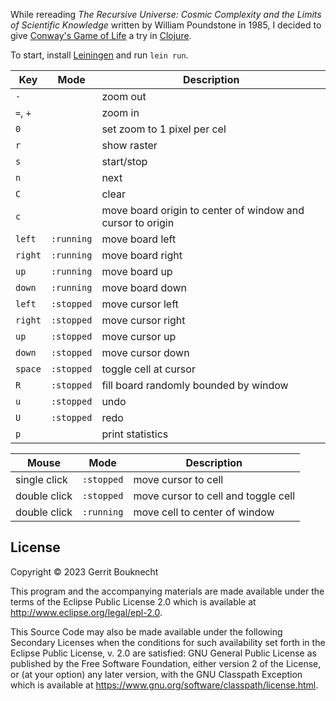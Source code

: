 While rereading _The Recursive Universe: Cosmic Complexity and the Limits of
Scientific Knowledge_ written by William Poundstone in 1985, I decided to give
[Conway's Game of Life](http://www.conwaylife.com/) a try
in [Clojure](https://clojure.org).

To start, install [Leiningen](https://leiningen.org) and run `lein run`.

| Key      | Mode       | Description                                                |
|----------|------------|------------------------------------------------------------|
| `-`      |            | zoom out                                                   |
| `=`, `+` |            | zoom in                                                    |
| `0`      |            | set zoom to 1 pixel per cel                                |
| `r`      |            | show raster                                                |
| `s`      |            | start/stop                                                 |
| `n`      |            | next                                                       |
| `C`      |            | clear                                                      |
| `c`      |            | move board origin to center of window and cursor to origin |
| `left`   | `:running` | move board left                                            |
| `right`  | `:running` | move board right                                           |
| `up`     | `:running` | move board up                                              |
| `down`   | `:running` | move board down                                            |
| `left`   | `:stopped` | move cursor left                                           |
| `right`  | `:stopped` | move cursor right                                          |
| `up`     | `:stopped` | move cursor up                                             |
| `down`   | `:stopped` | move cursor down                                           |
| `space`  | `:stopped` | toggle cell at cursor                                      |
| `R`      | `:stopped` | fill board randomly bounded by window                      |
| `u`      | `:stopped` | undo                                                       |
| `U`      | `:stopped` | redo                                                       |
| `p`      |            | print statistics                                           |

| Mouse        | Mode       | Description                         |
|--------------|------------|-------------------------------------|
| single click | `:stopped` | move cursor to cell                 |
| double click | `:stopped` | move cursor to cell and toggle cell |
| double click | `:running` | move cell to center of window       |

## License

Copyright © 2023 Gerrit Bouknecht

This program and the accompanying materials are made available under the
terms of the Eclipse Public License 2.0 which is available at
http://www.eclipse.org/legal/epl-2.0.

This Source Code may also be made available under the following Secondary
Licenses when the conditions for such availability set forth in the Eclipse
Public License, v. 2.0 are satisfied: GNU General Public License as published by
the Free Software Foundation, either version 2 of the License, or (at your
option) any later version, with the GNU Classpath Exception which is available
at https://www.gnu.org/software/classpath/license.html.
